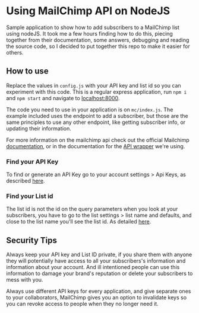 # Using MailChimp API on NodeJS

Sample application to show how to add subscribers to a MailChimp list using nodeJS.
It took me a few hours finding how to do this, piecing together from their
documentation, some answers, debugging and reading the source code, so I decided to
put together this repo to make it easier for others.

## How to use

Replace the values in `config.js` with your API key and list id so you can experiment
with this code. This is a regular express application, run `npm i` and `npm start` and
navigate to [localhost:8000](http://localhost:8000).

The code you need to use in your application is on `mc/index.js`. The example included uses
the endpoint to add a subscriber, but those are the same principles to use any other endpoint,
like getting subscriber info, or updating their information.

For more information on the mailchimp api check out the official Mailchimp
[documentation](https://developer.mailchimp.com/documentation/mailchimp/guides/an-introduction-to-rest/),
or in the documentation for the [API wrapper](https://www.npmjs.com/package/mailchimp-api-v3) we're using.

### Find your API Key

To find or generate an API Key go to your account settings > Api Keys, as described
[here](https://kb.mailchimp.com/integrations/api-integrations/about-api-keys).

### Find your List id

The list id is not the id on the query parameters when you look at your subscribers,
you have to go to the list settings > list name and defaults, and close to the list
name you'll see the list id. As detailed
[here](https://kb.mailchimp.com/lists/manage-contacts/find-your-list-id).

## Security Tips

Always keep your API key and List ID private, if you share them with anyone
they will potentially have access to all your subscribers's information and
information about your account. And ill intentioned people can use this
information to damage your brand's reputation or delete your subscribers to
mess with you.

Always use different API keys for every application, and give
separate ones to your collaborators, MailChimp gives you an option to invalidate
keys so you can revoke access to people when they no longer need it.
